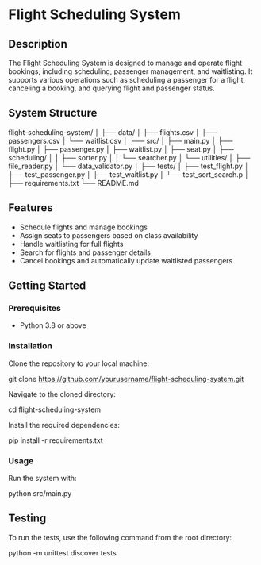 # Flight Scheduling System

## Description
The Flight Scheduling System is designed to manage and operate flight bookings, including scheduling, passenger management, and waitlisting. It supports various operations such as scheduling a passenger for a flight, canceling a booking, and querying flight and passenger status.

## System Structure
flight-scheduling-system/
│
├── data/
│ ├── flights.csv
│ ├── passengers.csv
│ └── waitlist.csv
│
├── src/
│ ├── main.py
│ ├── flight.py
│ ├── passenger.py
│ ├── waitlist.py
│ ├── seat.py
│ ├── scheduling/
│ │ ├── sorter.py
│ │ └── searcher.py
│ └── utilities/
│ ├── file_reader.py
│ └── data_validator.py
│
├── tests/
│ ├── test_flight.py
│ ├── test_passenger.py
│ ├── test_waitlist.py
│ └── test_sort_search.p
│
├── requirements.txt
└── README.md
## Features
- Schedule flights and manage bookings
- Assign seats to passengers based on class availability
- Handle waitlisting for full flights
- Search for flights and passenger details
- Cancel bookings and automatically update waitlisted passengers

## Getting Started

### Prerequisites
- Python 3.8 or above

### Installation
Clone the repository to your local machine:

git clone https://github.com/yourusername/flight-scheduling-system.git


Navigate to the cloned directory:

cd flight-scheduling-system


Install the required dependencies:

pip install -r requirements.txt


### Usage
Run the system with:

python src/main.py


## Testing
To run the tests, use the following command from the root directory:

python -m unittest discover tests


